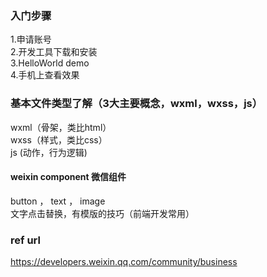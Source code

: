 ### 入门步骤
1.申请账号    
2.开发工具下载和安装    
3.HelloWorld demo    
4.手机上查看效果   

### 基本文件类型了解（3大主要概念，wxml，wxss，js）
wxml（骨架，类比html）    
wxss（样式，类比css）   
js (动作，行为逻辑)   

#### weixin component 微信组件
button ， text ， image     
文字点击替换，有模版的技巧（前端开发常用）      

### ref url
https://developers.weixin.qq.com/community/business  
